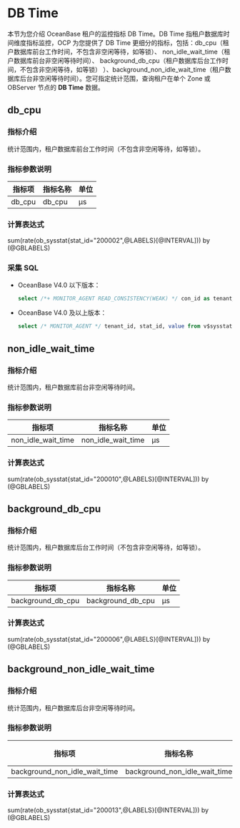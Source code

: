 # DB Time

本节为您介绍 OceanBase 租户的监控指标 DB Time。DB Time 指租户数据库时间维度指标监控，OCP 为您提供了 DB Time 更细分的指标，包括：db_cpu（租户数据库前台工作时间，不包含非空闲等待，如等锁）、
non_idle_wait_time（租户数据库前台非空闲等待时间）、
background_db_cpu（租户数据库后台工作时间，不包含非空闲等待，如等锁）
）、background_non_idle_wait_time（租户数据库后台非空闲等待时间）。您可指定统计范围，查询租户在单个 Zone 或 OBServer 节点的 **DB Time** 数据。

## db_cpu

### 指标介绍

统计范围内，租户数据库前台工作时间（不包含非空闲等待，如等锁）。

### 指标参数说明

| **指标项** |     **指标名称**      | **单位** |
|---------|-------------------|--------|
| db_cpu     | db_cpu |   μs    |

### 计算表达式

sum(rate(ob_sysstat{stat_id="200002",@LABELS}[@INTERVAL])) by (@GBLABELS)

### 采集 SQL

* OceanBase V4.0 以下版本：

  ```sql
  select /*+ MONITOR_AGENT READ_CONSISTENCY(WEAK) */ con_id as tenant_id, stat_id, value from v$sysstat where stat_id IN (30066, 50003, 50021, 50022, 50030, 50039, 50040, 60031, 60057, 80023, 80025, 80026, 120002, 120005, 120006, 200001, 200002) and (con_id > 1000 or con_id = 1) UNION ALL select con_id, stat_id, value from v$sysstat where stat_id IN (80025,80026,80023) and con_id > 1 and con_id < 1001 UNION ALL select con_id as tenant_id, stat_id, value from v$sysstat where NAME = "memstore write lock wait timeout count" and (con_id > 1000 or con_id = 1)
  ```

* OceanBase V4.0 及以上版本：

  ```sql
  select /* MONITOR_AGENT */ tenant_id, stat_id, value from v$sysstat, DBA_OB_TENANTS where stat_id IN (30066, 50003, 50021, 50022, 50030, 50039, 50040, 60031, 60057, 60083, 80023, 80025, 80026, 120002, 120005, 120006, 200001, 200002) and (con_id > 1000 or con_id = 1) and DBA_OB_TENANTS.tenant_id = v$sysstat.con_id and DBA_OB_TENANTS.tenant_type<>'META' UNION ALL select con_id as tenant_id, stat_id, value from v$sysstat where stat_id IN (80025,80026,80023) and con_id > 1 and con_id < 1001
  ```

## non_idle_wait_time

### 指标介绍

统计范围内，租户数据库前台非空闲等待时间。

### 指标参数说明

| **指标项** |         **指标名称**         | **单位** |
|---------|--------------------------|--------|
| non_idle_wait_time     | non_idle_wait_time |   μs    |

### 计算表达式

sum(rate(ob_sysstat{stat_id="200010",@LABELS}[@INTERVAL])) by (@GBLABELS)

## background_db_cpu

### 指标介绍

统计范围内，租户数据库后台工作时间（不包含非空闲等待，如等锁）。

### 指标参数说明

| **指标项** |          **指标名称**          | **单位** |
|---------|----------------------------|--------|
| background_db_cpu     | background_db_cpu |   μs    |

### 计算表达式

sum(rate(ob_sysstat{stat_id="200006",@LABELS}[@INTERVAL])) by (@GBLABELS)

## background_non_idle_wait_time

### 指标介绍

统计范围内，租户数据库后台非空闲等待时间。

### 指标参数说明

| **指标项** |         **指标名称**          | **单位** |
|---------|---------------------------|--------|
| background_non_idle_wait_time     | background_non_idle_wait_time | μs      |

### 计算表达式

sum(rate(ob_sysstat{stat_id="200013",@LABELS}[@INTERVAL])) by (@GBLABELS)
